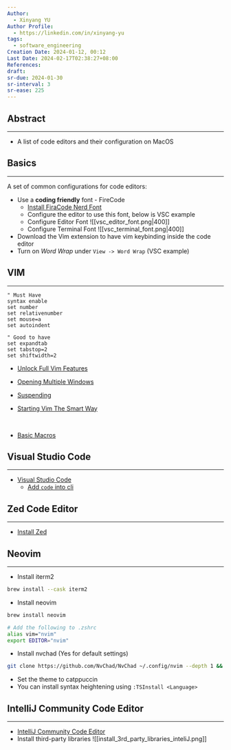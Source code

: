 ```yaml
---
Author:
  - Xinyang YU
Author Profile:
  - https://linkedin.com/in/xinyang-yu
tags:
  - software_engineering
Creation Date: 2024-01-12, 00:12
Last Date: 2024-02-17T02:38:27+08:00
References: 
draft: 
sr-due: 2024-01-30
sr-interval: 3
sr-ease: 225
---
```

## Abstract
---
- A list of code editors and their configuration on MacOS

## Basics
---
A set of common configurations for code editors:
- Use a **coding friendly** font - FireCode
	- [Install FiraCode Nerd Font](https://github.com/ryanoasis/nerd-fonts)
	- Configure the editor to use this font, below is VSC example 
	- Configure Editor Font
	![[vsc_editor_font.png|400]]
	- Configure Terminal Font
	![[vsc_terminal_font.png|400]]
- Download the Vim extension to have vim keybinding inside the code editor
- Turn on *Word Wrap* under `View -> Word Wrap` (VSC example)

## VIM
---
```vim title=".vimrc"
" Must Have
syntax enable
set number
set relativenumber
set mouse=a
set autoindent

" Good to have
set expandtab
set tabstop=2
set shiftwidth=2
```
- [Unlock Full Vim Features](https://learnvim.irian.to/read_this_first#vimrc)

- [Opening Multiple Windows](https://learnvim.irian.to/basics/starting_vim#opening-multiple-windows)
- [Suspending](https://learnvim.irian.to/basics/starting_vim#suspending)
- [Starting Vim The Smart Way](https://learnvim.irian.to/basics/starting_vim#starting-vim-the-smart-way)
</br>

- [Basic Macros](https://learnvim.irian.to/basics/macros#basic-macros)

## Visual Studio Code
---
- [Visual Studio Code](https://code.visualstudio.com/)
	- [Add `code` into cli](https://code.visualstudio.com/docs/setup/mac#_launching-from-the-command-line)

## Zed Code Editor
---
- [Install Zed](https://zed.dev/)

## Neovim
---
- Install iterm2 
```bash
brew install --cask iterm2
```
- Install neovim
```bash
brew install neovim

# Add the following to .zshrc
alias vim="nvim"
export EDITOR="nvim"
```
- Install nvchad (Yes for default settings)
```bash
git clone https://github.com/NvChad/NvChad ~/.config/nvim --depth 1 && nvim
```
- Set the theme to catppuccin
- You can install syntax heightening using `:TSInstall <Language>` 
## IntelliJ Community Code Editor
---
- [IntelliJ Community Code Editor](https://www.jetbrains.com/idea/download/?fromIDE=&section=mac)
- Install third-party libraries 
![[install_3rd_party_libraries_inteliJ.png]]